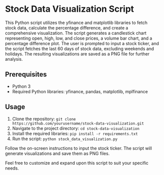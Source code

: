 # Stock Data Visualization Script

This Python script utilizes the yfinance and matplotlib libraries to fetch stock data, calculate the percentage difference, and create a comprehensive visualization. The script generates a candlestick chart representing open, high, low, and close prices, a volume bar chart, and a percentage difference plot. The user is prompted to input a stock ticker, and the script fetches the last 60 days of stock data, excluding weekends and holidays. The resulting visualizations are saved as a PNG file for further analysis.

## Prerequisites
- Python 3
- Required Python libraries: yfinance, pandas, matplotlib, mplfinance

## Usage
1. Clone the repository: `git clone https://github.com/yourusername/stock-data-visualization.git`
2. Navigate to the project directory: `cd stock-data-visualization`
3. Install the required libraries: `pip install -r requirements.txt`
4. Run the script: `python stock_data_visualization.py`

Follow the on-screen instructions to input the stock ticker. The script will generate visualizations and save them as PNG files.

Feel free to customize and expand upon this script to suit your specific needs.
